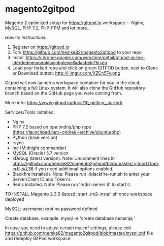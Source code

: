 # magento2gitpod
Magento 2 optimized setup for https://gitpod.io workspace -- Nginx, MySQL, PHP 7.2, PHP-FPM and lot more...

*How-to instructions:*
1) Register on https://gitpod.io 
2) Fork https://github.com/nemke82/magento2gitpod to your repo
3) Install https://chrome.google.com/webstore/detail/gitpod-online-ide/dodmmooeoklaejobgleioelladacbeki?hl=en
4) Load your forked repo and click on green GITPOD button, next to Clone or Download button:
http://i.imgur.com/XZCn57y.png

Gitpod will now launch a workspace container for you in the cloud, containing a full Linux system. It will also clone the GitHub repository branch based on the GitHub page you were coming from.

More info: https://www.gitpod.io/docs/10_getting_started/

Services/Tools installed:
- Nginx
- PHP 7.2 based on ppa:ondrej/php repo (https://launchpad.net/~ondrej/+archive/ubuntu/php)
- Python (base version)
- rsync
- mc (Midnight commander)
- MySQL (Oracle) 5.7 version
- xDebug (latest version). Note: Uncomment lines in https://github.com/nemke82/magento2gitpod/blob/master/.gitpod.Dockerfile#L36 if you need additional options enabled.
- Blackfire installed). Note: Please run ./blackfire-run.sh to enter your Server/Client ID and Token's.
- Redis installed. Note: Please run 'redis-server &' to start it.

TO INSTALL Magento 2.3.3 (latest):
start ./m2-install.sh once workspace deployed

MySQL:
username: root
no password defined

Create database, example:
mysql -e 'create database nemanja;'

In case you need to adjust certain my.cnf settings, please edit https://github.com/nemke82/magento2gitpod/blob/master/mysql.cnf file and redeploy GitPod workspace
